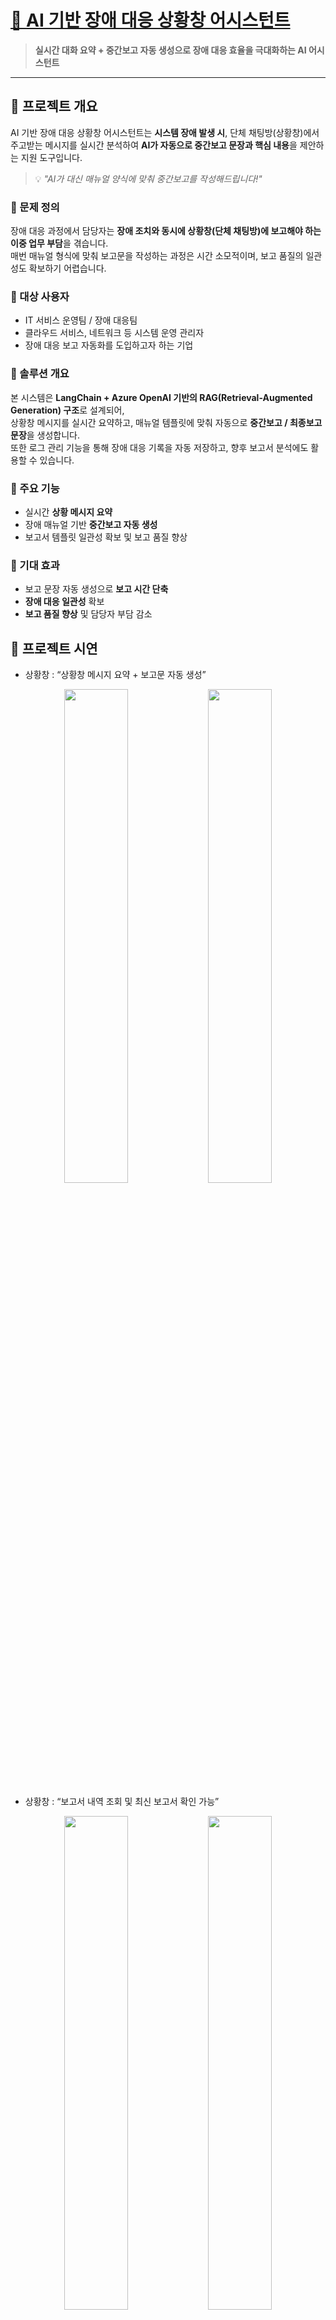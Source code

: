 # [🚨 AI 기반 장애 대응 상황창 어시스턴트](https://pro-ssong-webapp-ede8apezc0gac6gg.canadacentral-01.azurewebsites.net/)


> **실시간 대화 요약 + 중간보고 자동 생성으로 장애 대응 효율을 극대화하는 AI 어시스턴트**

---


## 📘 프로젝트 개요

AI 기반 장애 대응 상황창 어시스턴트는 **시스템 장애 발생 시**, 단체 채팅방(상황창)에서 주고받는 메시지를 실시간 분석하여  **AI가 자동으로 중간보고 문장과 핵심 내용**을 제안하는 지원 도구입니다.

> 💡 *"AI가 대신 매뉴얼 양식에 맞춰 중간보고를 작성해드립니다!"*

### 🔹 문제 정의
장애 대응 과정에서 담당자는 **장애 조치와 동시에 상황창(단체 채팅방)에 보고해야 하는 이중 업무 부담**을 겪습니다.  
매번 매뉴얼 형식에 맞춰 보고문을 작성하는 과정은 시간 소모적이며, 보고 품질의 일관성도 확보하기 어렵습니다.  

### 🔹 대상 사용자
- IT 서비스 운영팀 / 장애 대응팀  
- 클라우드 서비스, 네트워크 등 시스템 운영 관리자  
- 장애 대응 보고 자동화를 도입하고자 하는 기업  

### 🔹 솔루션 개요
본 시스템은 **LangChain + Azure OpenAI 기반의 RAG(Retrieval-Augmented Generation) 구조**로 설계되어,  
상황창 메시지를 실시간 요약하고, 매뉴얼 템플릿에 맞춰 자동으로 **중간보고 / 최종보고 문장**을 생성합니다.  
또한 로그 관리 기능을 통해 장애 대응 기록을 자동 저장하고, 향후 보고서 분석에도 활용할 수 있습니다.


### 🎯 주요 기능
- 실시간 **상황 메시지 요약**
- 장애 매뉴얼 기반 **중간보고 자동 생성**
- 보고서 템플릿 일관성 확보 및 보고 품질 향상

### 🚀 기대 효과
- 보고 문장 자동 생성으로 **보고 시간 단축**
- **장애 대응 일관성** 확보
- **보고 품질 향상** 및 담당자 부담 감소

## 📘 프로젝트 시연
- 상황창 : “상황창 메시지 요약 + 보고문 자동 생성”
<p align="center">
  <img src="./img/demo11.PNG" width="45%" />
  <img src="./img/demo12.PNG" width="45%" />
</p>

- 상황창 : “보고서 내역 조회 및 최신 보고서 확인 가능”
<p align="center">
  <img src="./img/demo13.PNG" width="45%" />
  <img src="./img/demo14.PNG" width="45%" />
</p

---

## 🧩 전체 아키텍처 개요

아래는 AI 기반 장애 대응 상황창 어시스턴트의 전체 시스템 구성입니다.

```text
┌────────────────────────────────────────────────────────┐
│                      Frontend/UI                       │
│                    (Streamlit 기반)                    │
│         ─ 사용자 입력 및 상황 메시지 실시간 시각화 ─      │
└──────────────────────────────┬─────────────────────────┘
                               │
                               ▼
┌────────────────────────────────────────────────────────┐
│                      Backend                           │
│              (Python + LangChain Orchestrator)         │
│        ─ 텍스트 전처리 / 보고유형 분류 / 로그저장    ─    │
└──────────────────────────────┬─────────────────────────┘
                               │
                               ▼
┌────────────────────────────────────────────────────────┐
│                  LLM Core(Azure Services)              │
│                🔹 Azure OpenAI (LLM Core)              │
│       ─ 상황 요약 / 장애 원인 추론 / 보고문 자동 생성 ─   │
└──────────────────────────────┬─────────────────────────┘
                               │
                               ▼
┌────────────────────────────────────────────────────────┐
│                    Retrieval Layer                     │
│             (Azure AI Search + LangChain)              │
│              🔹 Azure AI Search (매뉴얼 검색)           │
│      ─ 장애 매뉴얼·템플릿 문서 벡터 검색 및 문맥 연결 ─    │
└──────────────────────────────┬─────────────────────────┘
                               │
                               ▼
┌────────────────────────────────────────────────────────┐
│                        Storage                         │
│                 🔹 Azure Blob Storage                  │
│        장애 이력(json) 로컬 저장 중 향후  이전 예정       │
│          ─ 장애 대응 로그, 매뉴얼, 보고 결과 저장 ─       │
└────────────────────────────────────────────────────────┘

```
---


### ⚙️ 구성 요소

| 구성 요소 | 기술 스택 | 설명 |
|-----|----|------------|
| 🎨 **Frontend/UI** | Streamlit | 실시간 상황 메시지 입력 및 결과 표시 |
| 🧠 **LLM Core** | Azure OpenAI (GPT-4o-mini)  | 장애 원인 분석 및 보고문 생성 | 
| 🔍 **Retrieval Layer** | Azure AI Search | 장애 매뉴얼, 템플릿 문서 임베딩, RAG 컨텍스트 |
| 🔗 **Orchestration** | LangChain | Retrieval, Prompt 구성, LLM 호출 오케스트레이션 |
| 💾 **Storage** | **Local JSON → Azure Blob Storage(예정)** | 장애 이력 및 로그 저장/관리 |
| ⚙️ **Backend API** | Python 기반 서비스 로직 |

 ---

### 🔹 커스텀 프롬프트 엔지니어링
- **보고 유형 자동 분류**  
  사용자 메시지 내 “복구 완료”, “정상화” 등의 키워드를 기반으로 `중간보고 / 최종보고` 자동 판단  
- **장애 매뉴얼 RAG 검색**  
  `incident_manual.json`을 Azure Cognitive Search 인덱스로 구성하여, 장애 대응 매뉴얼 내용 검색 후 컨텍스트 제공  
- **템플릿 기반 보고 생성**  
  `incident_template.txt` 구조에 따라 LLM이 보고문을 자동 완성  

---

## 🛠️ 개발 순서

### 🔹 Step 1. Azure 리소스 준비
- Azure OpenAI, AI Search, Blob Storage 리소스 생성
- API Key 및 Endpoint 환경변수 설정 (.env)

### 🔹 Step 2. VS Code 개발 환경 세팅
- Python 3.10+ 환경 구축  
- 필수 라이브러리 설치

### 🔹 Step 3. 장애 매뉴얼 문서 벡터 인덱싱
- 장애 매뉴얼 문서(JSON) 업로드
- Azure AI Search에 인덱스 생성
- LangChain으로 문서 임베딩 후 인덱스 업로드

### 🔹 Step 4. LangChain으로 “상황창 메시지 요약 + 보고문 자동 생성” 체인 구성
- Chat 메시지 스트림 감지 → 핵심 내용 요약
- 템플릿 기반 중간보고 자동 완성


---

### 🔹 기능적/기술적 구현 요약
| 구분 | 구현 내용 | 설계 의도 |
|------|------------|------------|
| 🧠 보고유형 자동 분류 | 메시지 문맥 분석 후 `중간보고` 또는 `최종보고`로 자동 라벨링 | 보고서 작성 자동화 |
| 📁 장애 이력 / 로그 저장 | 모든 대화를 JSON 형식으로 `/logs/incident_history.json` 에 저장 | 로컬 관리 후 Blob Storage로 이전 예정 |
| 📋 매뉴얼 기반 보고서 생성 | Azure Search에서 검색된 매뉴얼(JSON 인덱스) 기반으로 보고문 생성 | 매뉴얼 일관성 유지 |
| 🪶 LangChain 에이전트 설계 | Prompt → Retriever → LLM 체인 구성 | 장애 맥락 기반 자동 응답 |

---

## 🔮 향후 개선 및 확장 계획

| 개선 항목 | 설명 |
|------------|------|
| 💬 **실제 메신저 연동** | Slack, Microsoft Teams 등 실제 상황창과 API 연동을 통해 실시간 메시지 자동 수집/응답 |
| 🧩 **다국어 대응** | 영문/일문 보고 자동 변환 기능 추가 (Azure Translator 연계) |
| 📊 **대시보드 시각화** | Streamlit 또는 Power BI 기반 장애 발생 패턴 분석 |
| 🧠 **Fine-tuning / Custom Model** | 자사 장애 데이터셋을 활용한 LLM 파인튜닝 및 도메인 성능 최적화 |
| 🔁 **LangSmith / Prompt Optimization** | 모델 응답 품질 추적 및 프롬프트 개선 자동화 |
